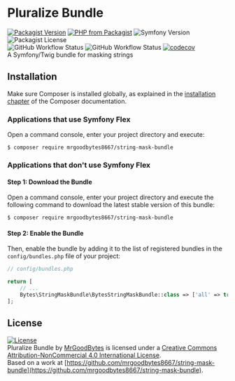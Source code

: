 # Pluralize Bundle
[![Packagist Version](https://img.shields.io/packagist/v/mrgoodbytes8667/string-mask-bundle?logo=packagist&logoColor=FFF&style=flat)](https://packagist.org/packages/mrgoodbytes8667/string-mask-bundle)
[![PHP from Packagist](https://img.shields.io/packagist/php-v/mrgoodbytes8667/string-mask-bundle?logo=php&logoColor=FFF&style=flat)](https://packagist.org/packages/mrgoodbytes8667/string-mask-bundle)
![Symfony Version](https://img.shields.io/badge/symfony-%5E5.2-blue?logo=symfony&logoColor=FFF&style=flat)
![Packagist License](https://img.shields.io/packagist/l/mrgoodbytes8667/string-mask-bundle?logo=creative-commons&logoColor=FFF&style=flat)  
![GitHub Workflow Status](https://img.shields.io/github/workflow/status/mrgoodbytes8667/string-mask-bundle/release?label=stable&logo=github&logoColor=FFF&style=flat)
![GitHub Workflow Status](https://img.shields.io/github/workflow/status/mrgoodbytes8667/string-mask-bundle/tests?logo=github&logoColor=FFF&style=flat)
[![codecov](https://img.shields.io/codecov/c/github/mrgoodbytes8667/string-mask-bundle?logo=codecov&logoColor=FFF&style=flat)](https://codecov.io/gh/mrgoodbytes8667/string-mask-bundle)  
A Symfony/Twig bundle for masking strings

## Installation

Make sure Composer is installed globally, as explained in the
[installation chapter](https://getcomposer.org/doc/00-intro.md)
of the Composer documentation.

### Applications that use Symfony Flex

Open a command console, enter your project directory and execute:

```console
$ composer require mrgoodbytes8667/string-mask-bundle
```

### Applications that don't use Symfony Flex

#### Step 1: Download the Bundle

Open a command console, enter your project directory and execute the
following command to download the latest stable version of this bundle:

```console
$ composer require mrgoodbytes8667/string-mask-bundle
```

#### Step 2: Enable the Bundle

Then, enable the bundle by adding it to the list of registered bundles
in the `config/bundles.php` file of your project:

```php
// config/bundles.php

return [
    // ...
    Bytes\StringMaskBundle\BytesStringMaskBundle::class => ['all' => true],
];
```

## License
[![License](https://i.creativecommons.org/l/by-nc/4.0/88x31.png)]("http://creativecommons.org/licenses/by-nc/4.0/)  
Pluralize Bundle by [MrGoodBytes](https://www.goodbytes.live) is licensed under a [Creative Commons Attribution-NonCommercial 4.0 International License](http://creativecommons.org/licenses/by-nc/4.0/).  
Based on a work at [https://github.com/mrgoodbytes8667/string-mask-bundle](https://github.com/mrgoodbytes8667/string-mask-bundle).